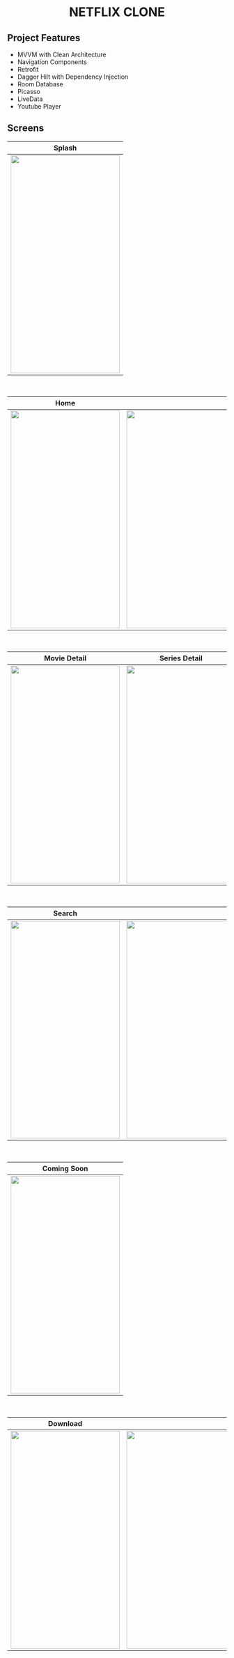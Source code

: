 <h1 align="center">
NETFLIX CLONE
</h1>

## Project Features
 - MVVM with Clean Architecture
 - Navigation Components
 - Retrofit
 - Dagger Hilt with Dependency Injection
 - Room Database
 - Picasso
 - LiveData
 - Youtube Player

## Screens

| Splash |
| ------ |
|<img src="https://github.com/sinemalgul/NetflixClone/assets/61560825/0b898186-d29b-4e3b-8668-574b26b18fde" width="250" height="500"/>|

</br>

| Home | |
| ------ |---- |
|<img src="https://github.com/sinemalgul/NetflixClone/assets/61560825/67cc1986-9c42-44b1-91a0-fd8c65b07d8a" width="250" height="500"/>|<img src="https://github.com/sinemalgul/NetflixClone/assets/61560825/18debe80-4c7e-431a-88a2-de8ba341ee76" width="250" height="500"/>|

</br>

| Movie Detail | Series Detail |
| ------ | ---- |
|<img src="https://github.com/sinemalgul/NetflixClone/assets/61560825/fa4cd1ac-f109-4af5-869d-8bbb1a294e37" width="250" height="500"/>|<img src="https://github.com/sinemalgul/NetflixClone/assets/61560825/e2b04135-dec1-4602-a16b-444c4bc68bb7" width="250" height="500"/>|

</br>
  
| Search | |
| --- |---- |
|<img src="https://github.com/sinemalgul/NetflixClone/assets/61560825/e7a80cb4-2d62-4ea1-b6d1-12fcf3561715" width="250" height="500"/>|<img src="https://github.com/sinemalgul/NetflixClone/assets/61560825/f2d2b748-f825-4444-884c-e2ce7828851e" width="250" height="500"/>|

</br>

| Coming Soon |
| --- |
|<img src="https://github.com/sinemalgul/NetflixClone/assets/61560825/20b1c1e1-be31-4463-8759-a8554a73c940" width="250" height="500"/>|

</br>

| Download | |
| --------- |---- |
|<img src="https://github.com/sinemalgul/NetflixClone/assets/61560825/993051fd-4d93-4851-81cc-e1fc7e7a7c0c" width="250" height="500"/>|<img src="https://github.com/sinemalgul/NetflixClone/assets/61560825/2b8245c4-4507-40c5-af41-4ae4d18ce053" width="250" height="500"/>|
